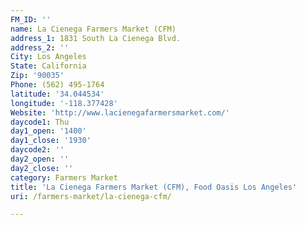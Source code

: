 ```yaml
---
FM_ID: ''
name: La Cienega Farmers Market (CFM)
address_1: 1831 South La Cienega Blvd.
address_2: ''
City: Los Angeles
State: California
Zip: '90035'
Phone: (562) 495-1764
latitude: '34.044534'
longitude: '-118.377428'
Website: 'http://www.lacienegafarmersmarket.com/'
daycode1: Thu
day1_open: '1400'
day1_close: '1930'
daycode2: ''
day2_open: ''
day2_close: ''
category: Farmers Market
title: 'La Cienega Farmers Market (CFM), Food Oasis Los Angeles'
uri: /farmers-market/la-cienega-cfm/

---
```

